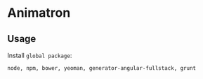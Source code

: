 # Animatron
## Usage

Install `global package`:
```
node, npm, bower, yeoman, generator-angular-fullstack, grunt
```
